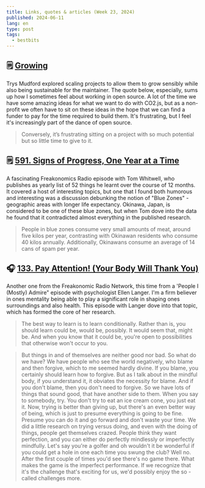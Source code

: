 ```yaml
---
title: Links, quotes & articles (Week 23, 2024)
published: 2024-06-11
lang: en
type: post
tags:
  - bestbits
---
```


## 🗒️ [Growing](https://www.trysmudford.com/blog/growing/)

Trys Mudford explored scaling projects to allow them to grow sensibly while also being sustainable for the maintainer. The quote below, especially, sums up how I sometimes feel about working in open source. A lot of the time we have some amazing ideas for what we want to do with CO2.js, but as a non-profit we often have to sit on these ideas in the hope that we can find a funder to pay for the time required to build them. It's frustrating, but I feel it's increasingly part of the dance of open source.

> Conversely, it’s frustrating sitting on a project with so much potential but so little time to give to it.

## 🗒️ [591. Signs of Progress, One Year at a Time](https://freakonomics.com/podcast/signs-of-progress-one-year-at-a-time/)

A fascinating Freakonomics Radio episode with Tom Whitwell, who publishes as yearly list of 52 things he learnt over the course of 12 months. It covered a host of interesting topics, but one that I found both humorous and interesting was a discussion debunking the notion of "Blue Zones" - geographic areas with longer life expectancy. Okinawa, Japan, is considered to be one of these blue zones, but when Tom dove into the data he found that it contradicted almost everything in the published research.

> People in blue zones consume very small amounts of meat, around five kilos per year, contrasting with Okinawan residents who consume 40 kilos annually. Additionally, Okinawans consume an average of 14 cans of spam per year.

## 🎧 [133. Pay Attention! (Your Body Will Thank You)](https://freakonomics.com/podcast/pay-attention-your-body-will-thank-you/)

Another one from the Freakonomic Radio Network, this time from a 'People I (Mostly) Admire" episode with psychologist Ellen Langer. I'm a firm believer in ones mentality being able to play a significant role in shaping ones surroundings and also health. This episode with Langer dove into that topic, which has formed the core of her research.

> The best way to learn is to learn conditionally. Rather than is, you should learn could be, would be, possibly. It would seem that, might be. And when you know that it could be, you're open to possibilities that otherwise won't occur to you.

> But things in and of themselves are neither good nor bad. So what do we have? We have people who see the world negatively, who blame and then forgive, which to me seemed hardly divine. If you blame, you certainly should learn how to forgive. But as I talk about in the mindful body, if you understand it, it obviates the necessity for blame. And if you don't blame, then you don't need to forgive. So we have lots of things that sound good, that have another side to them. When you say to somebody, try. You don't try to eat an ice cream cone, you just eat it. Now, trying is better than giving up, but there's an even better way of being, which is just to presume everything is going to be fine. Presume you can do it and go forward and don't waste your time. We did a little research on trying versus doing, and even with the doing of things, people get themselves crazed. People think they want perfection, and you can either do perfectly mindlessly or imperfectly mindfully. Let's say you're a golfer and oh wouldn't it be wonderful if you could get a hole in one each time you swung the club? Well no. After the first couple of times you'd see there's no game there. What makes the game is the imperfect performance. If we recognize that it's the challenge that's exciting for us, we'd possibly enjoy the so -called challenges more.
